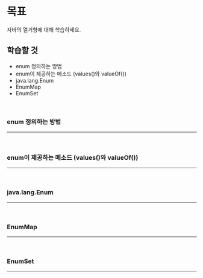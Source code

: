# 목표
자바의 열거형에 대해 학습하세요.
<br>

## 학습할 것
- enum 정의하는 방법
- enum이 제공하는 메소드 (values()와 valueOf())
- java.lang.Enum
- EnumMap
- EnumSet
<br>


### enum 정의하는 방법
---
<br>


### enum이 제공하는 메소드 (values()와 valueOf())
---
<br>


### java.lang.Enum
---
<br>


### EnumMap
---
<br>


### EnumSet
---
<br>
